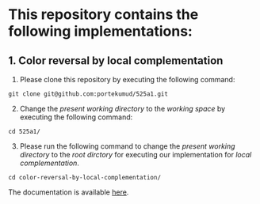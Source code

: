 # This repository contains the following implementations:

##  1. Color reversal by local complementation 

1. Please clone this repository by executing the following command:
```shell
git clone git@github.com:portekumud/525a1.git
```

2.  Change the _present working directory_ to the _working space_ by executing the following command:
```shell
cd 525a1/
```

3.  Please run the following command to change the _present working directory_ to the _root dirctory_ for executing our implementation for _local complementation_.

```shell
cd color-reversal-by-local-complementation/
```

The documentation is available <a href="color-reversal-by-local-complementation/README.md">here</a>. 







